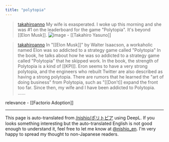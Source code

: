 ```yaml
---
title: "polytopia"
---
```


> [takahiroanno](https://twitter.com/takahiroanno/status/1756880391435321784) My wife is exasperated. I woke up this morning and she was #1 on the leaderboard for the game "Polytopia". It's beyond [[Elon Musk]].
>  ![image](https://pbs.twimg.com/media/GGGwtLSb0AA6ufR?format=jpg&name=large#.png)
    - [[Takahiro Yasuno]]

> [takahiroanno](https://twitter.com/takahiroanno/status/1756882105139863932) In "[[Elon Musk]]" by Walter Isaacson, a workaholic named Elon was so addicted to a strategy game called "Polytopia" In the book, he talks about how he was so addicted to a strategy game called "Polytopia" that he skipped work. In the book, the strength of Polytopia is a kind of [[KPI]]. Eron seems to have a very strong polytopia, and the engineers who rebuilt Twitter are also described as having a strong polytopia. There are rumors that he learned the "art of doing business" from Polytopia, such as "[[Don't]] expand the front too far. Since then, my wife and I have been addicted to Polytopia. ......

relevance
    - [[Factorio Adoption]]

---
This page is auto-translated from [/nishio/ポリトピア](https://scrapbox.io/nishio/ポリトピア) using DeepL. If you looks something interesting but the auto-translated English is not good enough to understand it, feel free to let me know at [@nishio_en](https://twitter.com/nishio_en). I'm very happy to spread my thought to non-Japanese readers.
